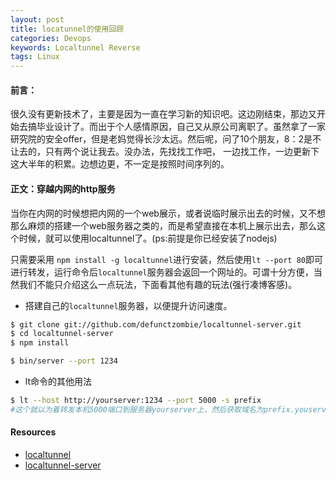 ```yaml
---
layout: post
title: locatunnel的使用回顾 
categories: Devops
keywords: Localtunnel Reverse
tags: Linux
---
```


#### 前言：
很久没有更新技术了，主要是因为一直在学习新的知识吧。这边刚结束，那边又开始去搞毕业设计了。而出于个人感情原因，自己又从原公司离职了。虽然拿了一家研究院的安全offer，但是老妈觉得长沙太远。然后呢，问了10个朋友，8：2是不让去的，只有两个说让我去。没办法，先找找工作吧， 一边找工作，一边更新下这大半年的积累。边想边更，不一定是按照时间序列的。

#### 正文：穿越内网的http服务
当你在内网的时候想把内网的一个web展示，或者说临时展示出去的时候，又不想那么麻烦的搭建一个web服务器之类的，而是希望直接在本机上展示出去，那么这个时候，就可以使用localtunnel了。(ps:前提是你已经安装了nodejs)

只需要采用 `npm install -g localtunnel`进行安装，然后使用`lt --port 80`即可进行转发，运行命令后`localtunnel`服务器会返回一个网址的。可谓十分方便，当然我们不能只介绍这么一点玩法，下面看其他有趣的玩法(强行凑博客感)。

* 搭建自己的`localtunnel`服务器，以便提升访问速度。
```bash
$ git clone git://github.com/defunctzombie/localtunnel-server.git
$ cd localtunnel-server
$ npm install

$ bin/server --port 1234
```

* lt命令的其他用法
```bash
$ lt --host http://yourserver:1234 --port 5000 -s prefix
#这个就以为着转发本机5000端口到服务器yourserver上，然后获取域名为prefix.youserver:1234，可以通过该域名进行访问。
```


#### Resources

* [localtunnel](https://github.com/localtunnel/localtunnel)
* [localtunnel-server](https://github.com/localtunnel/server)